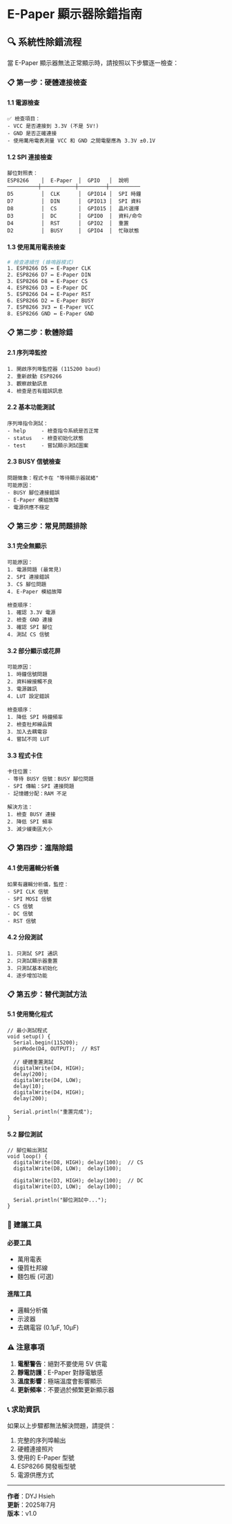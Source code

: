 # E-Paper 顯示器除錯指南

## 🔍 系統性除錯流程

當 E-Paper 顯示器無法正常顯示時，請按照以下步驟逐一檢查：

### 📋 第一步：硬體連接檢查

#### 1.1 電源檢查
```
✅ 檢查項目：
- VCC 是否連接到 3.3V (不是 5V!)
- GND 是否正確連接
- 使用萬用電表測量 VCC 和 GND 之間電壓應為 3.3V ±0.1V
```

#### 1.2 SPI 連接檢查
```
腳位對照表：
ESP8266    │  E-Paper  │  GPIO   │  說明
──────────┼───────────┼─────────┼──────────
D5         │  CLK      │  GPIO14 │  SPI 時鐘
D7         │  DIN      │  GPIO13 │  SPI 資料
D8         │  CS       │  GPIO15 │  晶片選擇
D3         │  DC       │  GPIO0  │  資料/命令
D4         │  RST      │  GPIO2  │  重置
D2         │  BUSY     │  GPIO4  │  忙碌狀態
```

#### 1.3 使用萬用電表檢查
```bash
# 檢查連續性 (蜂鳴器模式)
1. ESP8266 D5 ↔ E-Paper CLK
2. ESP8266 D7 ↔ E-Paper DIN  
3. ESP8266 D8 ↔ E-Paper CS
4. ESP8266 D3 ↔ E-Paper DC
5. ESP8266 D4 ↔ E-Paper RST
6. ESP8266 D2 ↔ E-Paper BUSY
7. ESP8266 3V3 ↔ E-Paper VCC
8. ESP8266 GND ↔ E-Paper GND
```

### 📋 第二步：軟體除錯

#### 2.1 序列埠監控
```
1. 開啟序列埠監控器 (115200 baud)
2. 重新啟動 ESP8266
3. 觀察啟動訊息
4. 檢查是否有錯誤訊息
```

#### 2.2 基本功能測試
```
序列埠指令測試：
- help     - 檢查指令系統是否正常
- status   - 檢查初始化狀態
- test     - 嘗試顯示測試圖案
```

#### 2.3 BUSY 信號檢查
```
問題徵象：程式卡在 "等待顯示器就緒"
可能原因：
- BUSY 腳位連接錯誤
- E-Paper 模組故障
- 電源供應不穩定
```

### 📋 第三步：常見問題排除

#### 3.1 完全無顯示
```
可能原因：
1. 電源問題 (最常見)
2. SPI 連接錯誤
3. CS 腳位問題
4. E-Paper 模組故障

檢查順序：
1. 確認 3.3V 電源
2. 檢查 GND 連接
3. 確認 SPI 腳位
4. 測試 CS 信號
```

#### 3.2 部分顯示或花屏
```
可能原因：
1. 時鐘信號問題
2. 資料線接觸不良
3. 電源雜訊
4. LUT 設定錯誤

檢查順序：
1. 降低 SPI 時鐘頻率
2. 檢查杜邦線品質
3. 加入去耦電容
4. 嘗試不同 LUT
```

#### 3.3 程式卡住
```
卡住位置：
- 等待 BUSY 信號：BUSY 腳位問題
- SPI 傳輸：SPI 連接問題  
- 記憶體分配：RAM 不足

解決方法：
1. 檢查 BUSY 連接
2. 降低 SPI 頻率
3. 減少緩衝區大小
```

### 📋 第四步：進階除錯

#### 4.1 使用邏輯分析儀
```
如果有邏輯分析儀，監控：
- SPI CLK 信號
- SPI MOSI 信號  
- CS 信號
- DC 信號
- RST 信號
```

#### 4.2 分段測試
```
1. 只測試 SPI 通訊
2. 只測試顯示器重置
3. 只測試基本初始化
4. 逐步增加功能
```

### 📋 第五步：替代測試方法

#### 5.1 使用簡化程式
```arduino
// 最小測試程式
void setup() {
  Serial.begin(115200);
  pinMode(D4, OUTPUT);  // RST
  
  // 硬體重置測試
  digitalWrite(D4, HIGH);
  delay(200);
  digitalWrite(D4, LOW);
  delay(10);
  digitalWrite(D4, HIGH);
  delay(200);
  
  Serial.println("重置完成");
}
```

#### 5.2 腳位測試
```arduino
// 腳位輸出測試
void loop() {
  digitalWrite(D8, HIGH); delay(100);  // CS
  digitalWrite(D8, LOW);  delay(100);
  
  digitalWrite(D3, HIGH); delay(100);  // DC  
  digitalWrite(D3, LOW);  delay(100);
  
  Serial.println("腳位測試中...");
}
```

### 🔧 建議工具

#### 必要工具
- 萬用電表
- 優質杜邦線
- 麵包板 (可選)

#### 進階工具  
- 邏輯分析儀
- 示波器
- 去耦電容 (0.1μF, 10μF)

### ⚠️ 注意事項

1. **電壓警告**：絕對不要使用 5V 供電
2. **靜電防護**：E-Paper 對靜電敏感
3. **溫度影響**：極端溫度會影響顯示
4. **更新頻率**：不要過於頻繁更新顯示器

### 📞 求助資訊

如果以上步驟都無法解決問題，請提供：
1. 完整的序列埠輸出
2. 硬體連接照片
3. 使用的 E-Paper 型號
4. ESP8266 開發板型號
5. 電源供應方式

---

**作者**：DYJ Hsieh  
**更新**：2025年7月  
**版本**：v1.0
